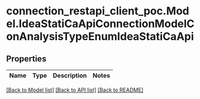 # connection_restapi_client_poc.Model.IdeaStatiCaApiConnectionModelConAnalysisTypeEnumIdeaStatiCaApi

## Properties

Name | Type | Description | Notes
------------ | ------------- | ------------- | -------------

[[Back to Model list]](../README.md#documentation-for-models) [[Back to API list]](../README.md#documentation-for-api-endpoints) [[Back to README]](../README.md)

